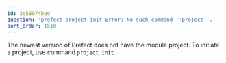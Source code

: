 ```yaml
---
id: 3e58074bee
question: 'prefect project init Error: No such command ''project''.'
sort_order: 1510
---
```


The newest  version of Prefect does not have the module project. To initiate a project, use command `project init`

